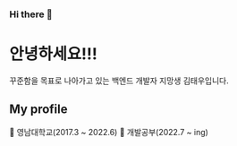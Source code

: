 ### Hi there 👋

<!--
**StartDeveloperKim/StartDeveloperKim** is a ✨ _special_ ✨ repository because its `README.md` (this file) appears on your GitHub profile.

Here are some ideas to get you started:

- 🔭 I’m currently working on ...
- 🌱 I’m currently learning ...
- 👯 I’m looking to collaborate on ...
- 🤔 I’m looking for help with ...
- 💬 Ask me about ...
- 📫 How to reach me: ...
- 😄 Pronouns: ...
- ⚡ Fun fact: ...
-->


# 안녕하세요!!!
꾸준함을 목표로 나아가고 있는 백엔드 개발자 지망생 김태우입니다.

## My profile
🌱 영남대학교(2017.3 ~ 2022.6)
🌱 개발공부(2022.7 ~ ing)
